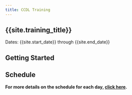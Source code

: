 ```yaml
---
title: CCDL Training
---
```

## {{site.training_title}}

Dates: {{site.start_date}} through {{site.end_date}}

## Getting Started



## Schedule

<!-- Introduce general schedule here -->

**For more details on the schedule for each day, [click here](./SCHEDULE.md).**

